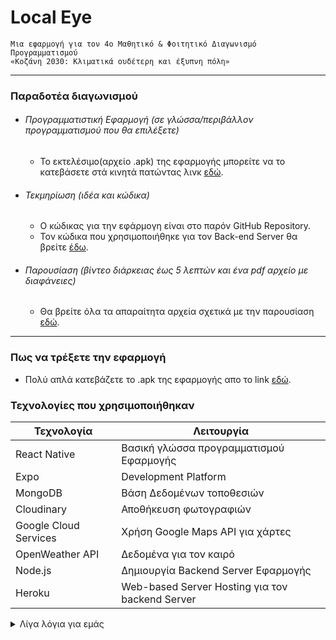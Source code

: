 # **Local Eye**

```
Μια εφαρμογή για τον 4ο Μαθητικό & Φοιτητικό Διαγωνισμό Προγραμματισμού
«Κοζάνη 2030: Κλιματικά ουδέτερη και έξυπνη πόλη»
```

---

### **Παραδοτέα διαγωνισμού**

- ###### Προγραμματιστική Εφαρμογή (σε γλώσσα/περιβάλλον προγραμματισμού που θα επιλέξετε)

  - Το εκτελέσιμο(αρχείο .apk) της εφαρμογής μπορείτε να το κατεβάσετε στά κινητά πατώντας λινκ <a href="https://expo.dev/artifacts/eas/9ZRsL9UjRNEjDbhV73xJCm.apk">εδώ</a>.

- ###### Τεκμηρίωση (ιδέα και κώδικα)
  - Ο κώδικας για την εφάρμογη είναι στο παρόν GitHub Repository.
  - Τον κώδικα που χρησιμοποιήθηκε για τον Back-end Server θα βρείτε <a href="https://github.com/katrhss/MongoDB-Server">έδω</a>.
- ###### Παρουσίαση (βίντεο διάρκειας έως 5 λεπτών και ένα pdf αρχείο με διαφάνειες)
  - Θα βρείτε όλα τα απαραίτητα αρχεία σχετικά με την παρουσίαση <a href="https://drive.google.com/drive/folders/1XJCbE7pC5lok2R_wk8z4H0yNyDM0RWSy?usp=sharing" >εδώ</a>.

---

### **Πως να τρέξετε την εφαρμογή**

- Πολύ απλά κατεβάζετε το .apk της εφαρμογής απο το link <a href="https://expo.dev/artifacts/eas/9ZRsL9UjRNEjDbhV73xJCm.apk">εδώ</a>.

### **Τεχνολογίες που χρησιμοποιήθηκαν**

| Τεχνολογία            | Λειτουργία                                      |
| --------------------- | ----------------------------------------------- |
| React Native          | Βασική γλώσσα προγραμματισμού Εφαρμογής         |
| Expo                  | Development Platform                            |
| MongoDB               | Βάση Δεδομένων τοποθεσιών                       |
| Cloudinary            | Αποθήκευση φωτογραφιών                          |
| Google Cloud Services | Χρήση Google Maps API για χάρτες                |
| OpenWeather API       | Δεδομένα για τον καιρό                          |
| Node.js               | Δημιουργία Backend Server Εφαρμογής             |
| Heroku                | Web-based Server Hosting για τον backend Server |

<details>
<summary>Λίγα λόγια για εμάς</summary>
<br>
Η Ομάδα μας αποτελέιται απο 2 μέλη, την Μαγοπούλου Αναστασία και τον Κάτρη Κωνσταντίνο, προπτυχιακούς φοιτητές του Τμήματος Πληροφορικής του Πανεπιστημίου Δυτικής Μακεδονίας στην Καστορία. Ταυτόχρονα είμαστε μέλη και στο φοιτητικό παράρτημα του ΙΕΕΕ University of Western Macedonia, Kastoria μέσω του οποίου είχαμε την ευαιρία να λάβουμε μέρος στον διαγώνισμο.
</details>
